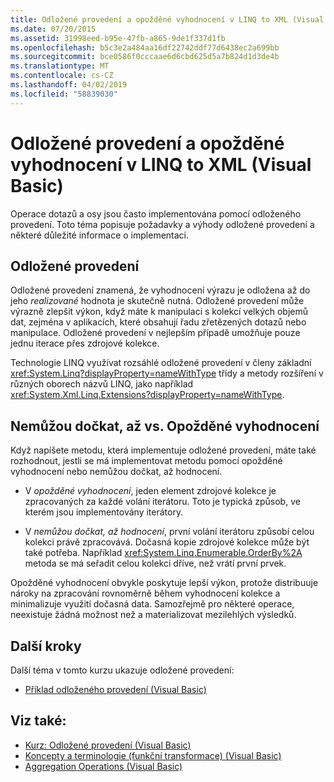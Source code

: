 ```yaml
---
title: Odložené provedení a opožděné vyhodnocení v LINQ to XML (Visual Basic)
ms.date: 07/20/2015
ms.assetid: 31998eed-b95e-47fb-a865-9de1f337d1fb
ms.openlocfilehash: b5c3e2a484aa16df22742ddf77d6438ec2a699bb
ms.sourcegitcommit: bce0586f0cccaae6d6cbd625d5a7b824d1d3de4b
ms.translationtype: MT
ms.contentlocale: cs-CZ
ms.lasthandoff: 04/02/2019
ms.locfileid: "58839030"
---
```

# <a name="deferred-execution-and-lazy-evaluation-in-linq-to-xml-visual-basic"></a>Odložené provedení a opožděné vyhodnocení v LINQ to XML (Visual Basic)
Operace dotazů a osy jsou často implementována pomocí odloženého provedení. Toto téma popisuje požadavky a výhody odložené provedení a některé důležité informace o implementaci.  
  
## <a name="deferred-execution"></a>Odložené provedení  
 Odložené provedení znamená, že vyhodnocení výrazu je odložena až do jeho *realizované* hodnota je skutečně nutná. Odložené provedení může výrazně zlepšit výkon, když máte k manipulaci s kolekcí velkých objemů dat, zejména v aplikacích, které obsahují řadu zřetězených dotazů nebo manipulace. Odložené provedení v nejlepším případě umožňuje pouze jednu iterace přes zdrojové kolekce.  
  
 Technologie LINQ využívat rozsáhlé odložené provedení v členy základní <xref:System.Linq?displayProperty=nameWithType> třídy a metody rozšíření v různých oborech názvů LINQ, jako například <xref:System.Xml.Linq.Extensions?displayProperty=nameWithType>.  
  
## <a name="eager-vs-lazy-evaluation"></a>Nemůžou dočkat, až vs. Opožděné vyhodnocení  
 Když napíšete metodu, která implementuje odložené provedení, máte také rozhodnout, jestli se má implementovat metodu pomocí opožděné vyhodnocení nebo nemůžou dočkat, až hodnocení.  
  
-   V *opožděné vyhodnocení*, jeden element zdrojové kolekce je zpracovaných za každé volání iterátoru. Toto je typická způsob, ve kterém jsou implementovány iterátory.  
  
-   V *nemůžou dočkat, až hodnocení*, první volání iterátoru způsobí celou kolekci právě zpracovává. Dočasná kopie zdrojové kolekce může být také potřeba. Například <xref:System.Linq.Enumerable.OrderBy%2A> metoda se má seřadit celou kolekci dříve, než vrátí první prvek.  
  
 Opožděné vyhodnocení obvykle poskytuje lepší výkon, protože distribuuje nároky na zpracování rovnoměrně během vyhodnocení kolekce a minimalizuje využití dočasná data. Samozřejmě pro některé operace, neexistuje žádná možnost než a materializovat mezilehlých výsledků.  
  
## <a name="next-steps"></a>Další kroky  
 Další téma v tomto kurzu ukazuje odložené provedení:  
  
-   [Příklad odloženého provedení (Visual Basic)](../../../../visual-basic/programming-guide/concepts/linq/deferred-execution-example.md)  
  
## <a name="see-also"></a>Viz také:

- [Kurz: Odložené provedení (Visual Basic)](../../../../visual-basic/programming-guide/concepts/linq/tutorial-deferred-execution.md)
- [Koncepty a terminologie (funkční transformace) (Visual Basic)](../../../../visual-basic/programming-guide/concepts/linq/concepts-and-terminology-functional-transformation.md)
- [Aggregation Operations (Visual Basic)](../../../../visual-basic/programming-guide/concepts/linq/aggregation-operations.md)
